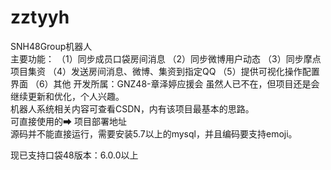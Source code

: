 # zztyyh
SNH48Group机器人<br>
主要功能：
	（1）同步成员口袋房间消息
	（2）同步微博用户动态
	（3）同步摩点项目集资
	（4）发送房间消息、微博、集资到指定QQ
	（5）提供可视化操作配置界面
	（6）其他
开发所属：GNZ48-章泽婷应援会
	虽然人已不在，但项目还是会继续更新和优化，个人兴趣。 <br>
机器人系统相关内容可查看<a src="https://blog.csdn.net/sinat_39572070/article/details/84024989">CSDN</a>，内有该项目最基本的思路。 <br>
可直接使用的➡ ️<a src="http://203.195.205.79:1029/login">项目部署地址</a> <br>
源码并不能直接运行，需要安装5.7以上的mysql，并且编码要支持emoji。<br>

现已支持口袋48版本：6.0.0以上
